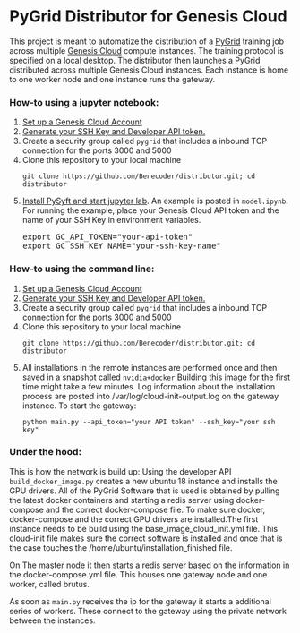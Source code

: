 <h1>
    PyGrid Distributor for Genesis Cloud
</h1>
<p>
    This project is meant to automatize the distribution of a <a href="https://github.com/OpenMined/PyGrid/">
    PyGrid</a> training job across multiple <a href="https://compute.genesiscloud.com">Genesis Cloud</a> 
    compute instances. The training protocol is specified on a local desktop. The distributor then launches
    a PyGrid distributed across multiple Genesis Cloud instances. Each instance is home to one worker node and 
    one instance runs the gateway.
</p>

<h3>
    How-to using a jupyter notebook:
</h3>
<ol>
    <li><a href="https://support.genesiscloud.com/support/solutions/articles/47001101437-first-steps-connecting-to-a-linux-instance-with-gpus">
     Set up a Genesis Cloud Account</a></li>
    <li><a href="https://account.genesiscloud.com/dashboard/security">Generate your SSH Key and Developer
     API token.</a></li>
     <li>Create a security group called <code>pygrid</code> that includes a inbound TCP connection for the 
     ports 3000 and 5000</li>
     <li>Clone this repository to your local machine
     <pre><code>git clone https://github.com/Benecoder/distributor.git; cd distributor</code></pre>
     </li>
     <li><a href="https://github.com/OpenMined/PySyft">Install PySyft and start jupyter lab</a>. An example is posted in
     <code>model.ipynb</code>. For running the example, place your Genesis Cloud API token and the name of your SSH Key in environment variables.
<pre>export GC_API_TOKEN="your-api-token"
export GC_SSH_KEY_NAME="your-ssh-key-name"</pre></li>
</ol>
<h3>
    How-to using the command line:
</h3>
<ol>
    <li><a href="https://support.genesiscloud.com/support/solutions/articles/47001101437-first-steps-connecting-to-a-linux-instance-with-gpus">
     Set up a Genesis Cloud Account</a></li>
    <li><a href="https://account.genesiscloud.com/dashboard/security">Generate your SSH Key and Developer
     API token.</a></li>
     <li>Create a security group called <code>pygrid</code> that includes a inbound TCP connection for the 
     ports 3000 and 5000</li>
     <li>Clone this repository to your local machine
     <pre><code>git clone https://github.com/Benecoder/distributor.git; cd distributor</code></pre>
     </li>
     <li> All installations in the remote instances are performed once and then saved in a snapshot called 
     <code>nvidia+docker</code> Building this image for the first time might take a few minutes.
     Log information about the installation process are posted into /var/log/cloud-init-output.log
     on the gateway instance. To start the gateway:
     <pre><code>python main.py --api_token="your API token" --ssh_key="your ssh key"</code></pre></li>
</ol>

<h3>
    Under the hood:
</h3>
<p>
    This is how the network is build up: Using the developer API <code>build_docker_image.py</code> creates
    a new ubuntu 18 instance and installs the GPU drivers. All of the PyGrid Software that is used is 
    obtained by pulling the latest docker containers and starting a redis server using docker-compose 
    and the correct docker-compose file. To make sure docker, docker-compose and the correct GPU drivers 
    are installed.The first instance needs to be build using the base_image_cloud_init.yml file. This 
    cloud-init file makes sure the correct software is installed and once that is the case touches the
     /home/ubuntu/installation_finished file.
</p>
<p>
   On The master node it then starts a redis server based on the information in the docker-compose.yml file.
   This houses one gateway node and one worker, called brutus.  
</p>
<p>
    As soon as <code>main.py</code> receives the ip for the gateway it starts a additional series of workers.
    These connect to the gateway using the private network between the instances.
</p>